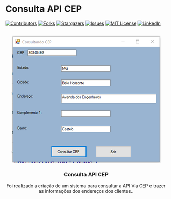 # Consulta API CEP

<div id="top"></div>
<!--
*** Thanks for checking out the Best-README-Template. If you have a suggestion
*** that would make this better, please fork the repo and create a pull request
*** or simply open an issue with the tag "enhancement".
*** Don't forget to give the project a star!
*** Thanks again! Now go create something AMAZING! :D
-->



<!-- PROJECT SHIELDS -->
<!--
*** I'm using markdown "reference style" links for readability.
*** Reference links are enclosed in brackets [ ] instead of parentheses ( ).
*** See the bottom of this document for the declaration of the reference variables
*** for contributors-url, forks-url, etc. This is an optional, concise syntax you may use.
*** https://www.markdownguide.org/basic-syntax/#reference-style-links
-->
[![Contributors][contributors-shield]][contributors-url]
[![Forks][forks-shield]][forks-url]
[![Stargazers][stars-shield]][stars-url]
[![Issues][issues-shield]][issues-url]
[![MIT License][license-shield]][license-url]
[![LinkedIn][linkedin-shield]][linkedin-url]



<!-- PROJECT LOGO -->
<br />
<div align="center">
  <a href="https://github.com/joaop25/Consulta-API-CEP">
    <img src="https://github.com/joaop25/Consulta-API-CEP/blob/main/Consulta%20API%20CEP/tela.png" alt="Logo" width="465" height="397">
  </a>

<h3 align="center">Consulta API CEP</h3>
  
<p>Foi realizado a criação de um sistema para consultar a API Via CEP e trazer as informações dos endereços dos clientes..</p>

<!-- MARKDOWN LINKS & IMAGES -->
<!-- https://www.markdownguide.org/basic-syntax/#reference-style-links -->
[contributors-shield]: https://img.shields.io/github/contributors/joaop25/Consulta-API-CEP.svg?style=for-the-badge
[contributors-url]: https://github.com/joaop25/Consulta-API-CEP/graphs/contributors
[forks-shield]: https://img.shields.io/github/forks/joaop25/Consulta-API-CEP.svg?style=for-the-badge
[forks-url]: https://github.com/joaop25/Consulta-API-CEP/network/members
[stars-shield]: https://img.shields.io/github/stars/joaop25/Consulta-API-CEP.svg?style=for-the-badge
[stars-url]: https://github.com/joaop25/Consulta-API-CEP/stargazers
[issues-shield]: https://img.shields.io/github/issues/joaop25/Consulta-API-CEP.svg?style=for-the-badge
[issues-url]: https://github.com/joaop25/Consulta-API-CEP/issues
[license-shield]: https://img.shields.io/github/license/joaop25/Consulta-API-CEP.svg?style=for-the-badge
[license-url]: https://github.com/joaop25/Consulta-API-CEP/blob/master/LICENSE
[linkedin-shield]: https://img.shields.io/badge/-LinkedIn-black.svg?style=for-the-badge&logo=linkedin&colorB=555
[linkedin-url]: https://www.linkedin.com/in/joao-pedro-fernandes-95a125180/

